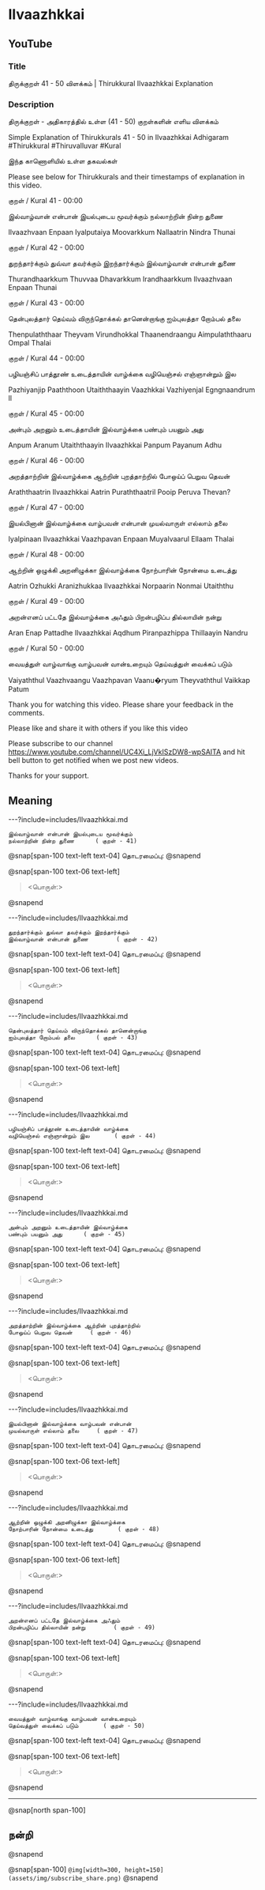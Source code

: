 # Ilvaazhkkai 

## YouTube 


### Title 


திருக்குறள் 41 - 50 <ADHIGARAM> விளக்கம்  | Thirukkural Ilvaazhkkai Explanation  


### Description 


திருக்குறள்  - <ADHIGARAM> அதிகாரத்தில் உள்ள (41 - 50) குறள்களின் எளிய  விளக்கம்  


Simple Explanation of Thirukkurals 41 - 50 in Ilvaazhkkai Adhigaram #Thirukkural #Thiruvalluvar #Kural  


இந்த காணொளியில் உள்ள தகவல்கள் 


<THUMBNAIL POINTS> 


Please see below for Thirukkurals  and their timestamps of explanation in this video. 


குறள் / Kural 41 - 00:00 

இல்வாழ்வான் என்பான் இயல்புடைய மூவர்க்கும்
நல்லாற்றின் நின்ற துணை		

Ilvaazhvaan Enpaan  Iyalputaiya  Moovarkkum
Nallaatrin  Nindra  Thunai 		

குறள் / Kural 42 - 00:00 

துறந்தார்க்கும் துவ்வா தவர்க்கும் இறந்தார்க்கும்
இல்வாழ்வான் என்பான் துணை		

Thurandhaarkkum Thuvvaa  Dhavarkkum  Irandhaarkkum
Ilvaazhvaan  Enpaan  Thunai 		

குறள் / Kural 43 - 00:00 

தென்புலத்தார் தெய்வம் விருந்தொக்கல் தானென்றாங்கு
ஐம்புலத்தா றோம்பல் தலை		

Thenpulaththaar Theyvam  Virundhokkal  Thaanendraangu
Aimpulaththaaru  Ompal  Thalai 		

குறள் / Kural 44 - 00:00 

பழியஞ்சிப் பாத்தூண் உடைத்தாயின் வாழ்க்கை
வழியெஞ்சல் எஞ்ஞான்றும் இல		

Pazhiyanjip Paaththoon  Utaiththaayin  Vaazhkkai
Vazhiyenjal  Egngnaandrum  Il 		

குறள் / Kural 45 - 00:00 

அன்பும் அறனும் உடைத்தாயின் இல்வாழ்க்கை
பண்பும் பயனும் அது		

Anpum Aranum  Utaiththaayin  Ilvaazhkkai
Panpum  Payanum  Adhu 		

குறள் / Kural 46 - 00:00 

அறத்தாற்றின் இல்வாழ்க்கை ஆற்றின் புறத்தாற்றில்
போஒய்ப் பெறுவ தெவன்		

Araththaatrin Ilvaazhkkai  Aatrin  Puraththaatril
Pooip  Peruva  Thevan? 		

குறள் / Kural 47 - 00:00 

இயல்பினான் இல்வாழ்க்கை வாழ்பவன் என்பான்
முயல்வாருள் எல்லாம் தலை		

Iyalpinaan Ilvaazhkkai  Vaazhpavan  Enpaan
Muyalvaarul  Ellaam  Thalai 		

குறள் / Kural 48 - 00:00 

ஆற்றின் ஒழுக்கி அறனிழுக்கா இல்வாழ்க்கை
நோற்பாரின் நோன்மை உடைத்து		

Aatrin Ozhukki  Aranizhukkaa  Ilvaazhkkai
Norpaarin  Nonmai  Utaiththu 		

குறள் / Kural 49 - 00:00 

அறன்எனப் பட்டதே இல்வாழ்க்கை அஃதும்
பிறன்பழிப்ப தில்லாயின் நன்று		

Aran Enap  Pattadhe  Ilvaazhkkai  Aqdhum
Piranpazhippa  Thillaayin  Nandru 		

குறள் / Kural 50 - 00:00 

வையத்துள் வாழ்வாங்கு வாழ்பவன் வான்உறையும்
தெய்வத்துள் வைக்கப் படும்		

Vaiyaththul Vaazhvaangu  Vaazhpavan  Vaanu�ryum
Theyvaththul  Vaikkap  Patum 		



Thank you for watching this video. Please share your feedback in the comments. 


Please like and share it with others if you like this video 


Please subscribe to our channel https://www.youtube.com/channel/UC4Xi_LjVkISzDW8-wpSAITA and hit bell button to get notified when we post new videos. 


Thanks for your support. 


## Meaning 

---?include=includes/Ilvaazhkkai.md 

```
இல்வாழ்வான் என்பான் இயல்புடைய மூவர்க்கும்
நல்லாற்றின் நின்ற துணை		( குறள் - 41)
```
@snap[span-100 text-left text-04]
தொடரமைப்பு:  <TODO> 
@snapend

@snap[span-100 text-06 text-left]
> <பொருள்:>

@snapend


---?include=includes/Ilvaazhkkai.md 

```
துறந்தார்க்கும் துவ்வா தவர்க்கும் இறந்தார்க்கும்
இல்வாழ்வான் என்பான் துணை		( குறள் - 42)
```
@snap[span-100 text-left text-04]
தொடரமைப்பு:  <TODO> 
@snapend

@snap[span-100 text-06 text-left]
> <பொருள்:>

@snapend


---?include=includes/Ilvaazhkkai.md 

```
தென்புலத்தார் தெய்வம் விருந்தொக்கல் தானென்றாங்கு
ஐம்புலத்தா றோம்பல் தலை		( குறள் - 43)
```
@snap[span-100 text-left text-04]
தொடரமைப்பு:  <TODO> 
@snapend

@snap[span-100 text-06 text-left]
> <பொருள்:>

@snapend


---?include=includes/Ilvaazhkkai.md 

```
பழியஞ்சிப் பாத்தூண் உடைத்தாயின் வாழ்க்கை
வழியெஞ்சல் எஞ்ஞான்றும் இல		( குறள் - 44)
```
@snap[span-100 text-left text-04]
தொடரமைப்பு:  <TODO> 
@snapend

@snap[span-100 text-06 text-left]
> <பொருள்:>

@snapend


---?include=includes/Ilvaazhkkai.md 

```
அன்பும் அறனும் உடைத்தாயின் இல்வாழ்க்கை
பண்பும் பயனும் அது		( குறள் - 45)
```
@snap[span-100 text-left text-04]
தொடரமைப்பு:  <TODO> 
@snapend

@snap[span-100 text-06 text-left]
> <பொருள்:>

@snapend


---?include=includes/Ilvaazhkkai.md 

```
அறத்தாற்றின் இல்வாழ்க்கை ஆற்றின் புறத்தாற்றில்
போஒய்ப் பெறுவ தெவன்		( குறள் - 46)
```
@snap[span-100 text-left text-04]
தொடரமைப்பு:  <TODO> 
@snapend

@snap[span-100 text-06 text-left]
> <பொருள்:>

@snapend


---?include=includes/Ilvaazhkkai.md 

```
இயல்பினான் இல்வாழ்க்கை வாழ்பவன் என்பான்
முயல்வாருள் எல்லாம் தலை		( குறள் - 47)
```
@snap[span-100 text-left text-04]
தொடரமைப்பு:  <TODO> 
@snapend

@snap[span-100 text-06 text-left]
> <பொருள்:>

@snapend


---?include=includes/Ilvaazhkkai.md 

```
ஆற்றின் ஒழுக்கி அறனிழுக்கா இல்வாழ்க்கை
நோற்பாரின் நோன்மை உடைத்து		( குறள் - 48)
```
@snap[span-100 text-left text-04]
தொடரமைப்பு:  <TODO> 
@snapend

@snap[span-100 text-06 text-left]
> <பொருள்:>

@snapend


---?include=includes/Ilvaazhkkai.md 

```
அறன்எனப் பட்டதே இல்வாழ்க்கை அஃதும்
பிறன்பழிப்ப தில்லாயின் நன்று		( குறள் - 49)
```
@snap[span-100 text-left text-04]
தொடரமைப்பு:  <TODO> 
@snapend

@snap[span-100 text-06 text-left]
> <பொருள்:>

@snapend


---?include=includes/Ilvaazhkkai.md 

```
வையத்துள் வாழ்வாங்கு வாழ்பவன் வான்உறையும்
தெய்வத்துள் வைக்கப் படும்		( குறள் - 50)
```
@snap[span-100 text-left text-04]
தொடரமைப்பு:  <TODO> 
@snapend

@snap[span-100 text-06 text-left]
> <பொருள்:>

@snapend


--- 


@snap[north span-100]
## நன்றி 
@snapend 


@snap[span-100]
`@img[width=300, height=150](assets/img/subscribe_share.png)`
@snapend 


